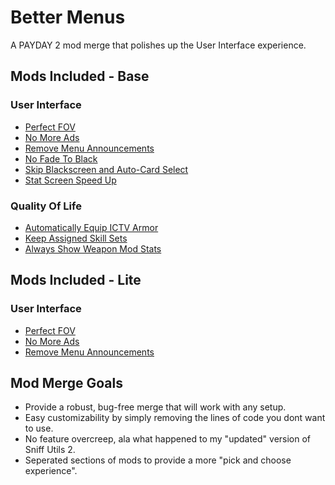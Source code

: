 # Better Menus

A PAYDAY 2 mod merge that polishes up the User Interface experience.

## Mods Included - Base

### User Interface
- [Perfect FOV](https://modworkshop.net/mod/50748)
- [No More Ads](https://modworkshop.net/mod/34268)
- [Remove Menu Announcements](https://modworkshop.net/mod/49372)
- [No Fade To Black](https://modworkshop.net/mod/17257)
- [Skip Blackscreen and Auto-Card Select](https://modworkshop.net/mod/13511)
- [Stat Screen Speed Up](https://modworkshop.net/mod/37939)

### Quality Of Life
- [Automatically Equip ICTV Armor](https://modworkshop.net/mod/35944)
- [Keep Assigned Skill Sets](https://modworkshop.net/mod/38903)
- [Always Show Weapon Mod Stats](https://modworkshop.net/mod/39328)

## Mods Included - Lite

### User Interface
- [Perfect FOV](https://modworkshop.net/mod/50748)
- [No More Ads](https://modworkshop.net/mod/34268)
- [Remove Menu Announcements](https://modworkshop.net/mod/49372)

## Mod Merge Goals
- Provide a robust, bug-free merge that will work with any setup.
- Easy customizability by simply removing the lines of code you dont want to use.
- No feature overcreep, ala what happened to my "updated" version of Sniff Utils 2.
- Seperated sections of mods to provide a more "pick and choose experience".